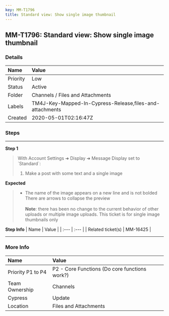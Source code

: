 ```yaml
---
key: MM-T1796
title: Standard view: Show single image thumbnail
---
```


## MM-T1796: Standard view: Show single image thumbnail

### Details

| Name     | Value                                                    |
| :------- | :------------------------------------------------------- |
| Priority | Low                                                      |
| Status   | Active                                                   |
| Folder   | Channels / Files and Attachments                         |
| Labels   | TM4J-Key-Mapped-In-Cypress-Release,files-and-attachments |
| Created  | 2020-05-01T02:16:47Z                                     |

### Steps

<hr/>

**Step 1**

> <article><span data-sheets-userformat='{"2":1049345,"3":{"1":0},"11":4,"12":0,"23":1}' data-sheets-value='{"1":2,"2":"1. Make a post with some text and a single image"}'>With Account Settings ➜ Display ➜ Message Display set to `Standard`:</span><ol><li><span data-sheets-userformat='{"2":1049345,"3":{"1":0},"11":4,"12":0,"23":1}' data-sheets-value='{"1":2,"2":"1. Make a post with some text and a single image"}'>Make a post with some text and a single image</span></li></ol></article>

**Expected**

> <article><ul><li><span data-sheets-userformat='{"2":897,"3":{"1":0},"10":0,"11":4,"12":0}' data-sheets-value='{"1":2,"2":"- The name of the image appears on a new line and is not bolded\n- There are arrows to collapse the preview\n\nNote: there has been no change to the current behavior of other uploads or multiple image uploads. This ticket is for single image thumbnails only"}'>The name of the image appears on a new line and is not bolded<br>There are arrows to collapse the preview<br><br><strong>Note</strong>: there has been no change to the current behavior of other uploads or multiple image uploads. This ticket is for single image thumbnails only</span></li></ul></article>

**Step Info**
| Name | Value |
| :--- | :--- |
| Related ticket(s) | <span data-sheets-userformat='{"2":21379,"3":{"1":0},"4":[null,2,13228792],"10":0,"11":4,"12":0,"15":"arial,sans,sans-serif","17":1}' data-sheets-value='{"1":2,"2":"NEW v5.20 https://mattermost.atlassian.net/browse/MM-16425"}'>MM-16425</span> |

<hr/>

### More Info

| Name              | Value                                         |
| :---------------- | :-------------------------------------------- |
| Priority P1 to P4 | P2 - Core Functions (Do core functions work?) |
| Team Ownership    | Channels                                      |
| Cypress           | Update                                        |
| Location          | Files and Attachments                         |
